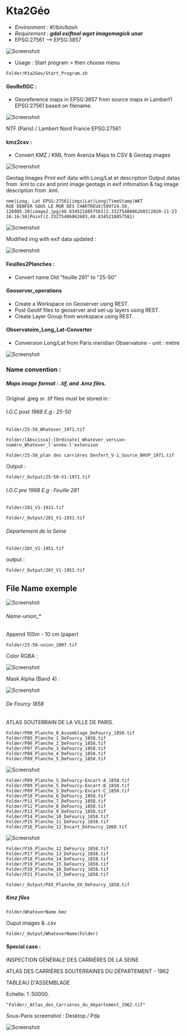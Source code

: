 # Kta2Géo

* *Environment : #!/bin/bash*
* *Requirement : **gdal exiftool wget imagemagick unar***
* EPSG:27561 --> EPSG:3857

![Screenshot](img/Kta2geoInAction.gif)

* Usage : Start program > then choose menu

```
Folder/Kta2Geo/Start_Program.sh
```

#### GeoRefIGC :

* Georeference maps in EPSG:3857 from source maps in Lambert1 EPSG:27561 based on filename.

![Screenshot](img/ConvertTo27561.jpg)

NTF (Paris) / Lambert Nord France  EPSG:27561

#### kmz2csv :

* Convert KMZ / KML from Avenza Maps to CSV & Geotag images

![Screenshot](img/GeoTagImages.jpg)

Geotag Images
Print exif data with Long/Lat et description
Output datas from .kml to csv and print image geotags in exif infomation & tag image description from .kml. 
```
nme|Long, Lat EPSG:27561|imgs|Lat|Long|TimeStamp|WKT
RUE DENFER SOUS LE MUR DES CHARTREUX|599724.58, 126005.20|image2.jpg|48.8345218857581|2.33275406062603|2020-11-23 16:16:58|Point(2.33275406062603,48.8345218857581)
```

![Screenshot](img/convertKmz.png)

Modified img with exif data updated :

![Screenshot](img/LongLatImg.jpg)

#### Feuilles2Planches :

* Convert name Old "feuille 281" to "25-50"

#### Geoserver_operations

* Create a Workspace on Geoserver using REST.
* Post Geotif files to geoserver and set-up layers using REST.
* Create Layer Group from workspace using REST.

#### Observatoire_Long_Lat-Converter

* Conversion Long/Lat from Paris meridian Observatoire - unit : mètre

![Screenshot](img/ObsConverter.jpg)

### Name convention :

##### Maps image format : .tif, and .kmz files.

Original .jpeg or .tif files must be stored in :

###### I.G.C post 1968 E.g : 25-50

```
Folder/25-50_Whatever_1971.tif
```

```
Folder/[Abscissa]-[Ordinate]_Whatever_version-numéro_Whatever_l'année.l'extension
```

```
Folder/25-50_plan des carrières Denfert_V-1_Source_BHVP_1971.tif
```

Output :

```
Folder/_Output/25-50-V1-1971.tif
```

###### I.G.C pre 1968 E.g : Feuille 281

```
Folder/281_V1-1931.tif
```

```
Folder/_Output/281_V1-1931.tif
```

###### Département de la Seine

```
Folder/26Y_V1-1951.tif
```

output :

```
Folder/_Output/26Y_V1-1951.tif
```
## File Name exemple

![Screenshot](img/Files.jpg)

###### Name-union_* 
Append 100m - 10 cm (paper) 
```
Folder/25-50-union_2007.tif
```
Color RGBA :

![Screenshot](img/_Color-union.jpg)

Mask Alpha (Band 4)  :

![Screenshot](img/_Mask-union.jpg)

###### De Fourcy 1858

ATLAS SOUTERRAIN DE LA VILLE DE PARIS.

```
Folder/P00_Planche_0_Assemblage_DeFourcy_1858.tif
Folder/P05_Planche_1_DeFourcy_1858.tif
Folder/P06_Planche_2_DeFourcy_1858.tif
Folder/P07_Planche_3_DeFourcy_1858.tif
Folder/P08_Planche_4_DeFourcy_1858.tif
Folder/P09_Planche_5_DeFourcy_1858.tif
```

![Screenshot](img/Encarts_Planche_5.jpg)

```
Folder/P09_Planche_5_DeFourcy-Encart-A_1858.tif
Folder/P09_Planche_5_DeFourcy-Encart-B_1858.tif
Folder/P09_Planche_5_DeFourcy-Encart-C_1858.tif
Folder/P10_Planche_6_DeFourcy_1858.tif
Folder/P11_Planche_7_DeFourcy_1858.tif
Folder/P12_Planche_8_DeFourcy_1858.tif
Folder/P13_Planche_9_DeFourcy_1858.tif
Folder/P14_Planche_10_DeFourcy_1858.tif
Folder/P15_Planche_11_DeFourcy_1858.tif
Folder/P16_Planche_12_Encart_DeFourcy_1860.tif
```

![Screenshot](img/Encarts_Planche_16.jpg)

```
Folder/P16_Planche_12_DeFourcy_1858.tif
Folder/P17_Planche_13_DeFourcy_1858.tif
Folder/P18_Planche_14_DeFourcy_1858.tif
Folder/P19_Planche_15_DeFourcy_1858.tif
Folder/P20_Planche_16_DeFourcy_1858.tif
Folder/P21_Planche_17_DeFourcy_1858.tif
```

```
Folder/_Output/PXX_Planche_XX_DeFourcy_1858.tif
```

##### Kmz files

```
Folder/WhateverName.kmz
```

Ouput images & .csv

```
Folder/_Output/WhateverName(Folder)
```

#### Special case :

INSPECTION GÉNÉRALE DES CARRIÈRES DE LA SEINE

ATLAS DES CARRIÈRES SOUTERRAINES DU DÉPARTEMENT - 1962

TABLEAU D'ASSEMBLAGE

Echelle: 1 :50000.

```
"Folder/_Atlas_des_Carrières_du_département_1962.tif"
```


Sous-Paris screenshot : Desktop / Pda

![Screenshot](img/Avenza_export.png)


